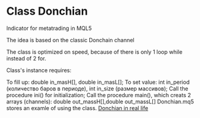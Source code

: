 # Class Donchian
Indicator for metatrading in MQL5

The idea is based on the classic Donchain channel

The class is optimized on speed, because of there is only 1 loop while instead of 2 for.

Class's instance requires: 

To fill up: double in_masH[], double in_masL[];
To set value: int in_period (количество баров в периоде), int in_size (размер массивов);
Call the procedure ini() for initialization;
Call the procedure main(), which creats 2 arrays (channels): double out_massH[],double out_massL[]
Donchian.mq5 stores an examle of using the class.
[Donchian in real life](Donchian.png)
